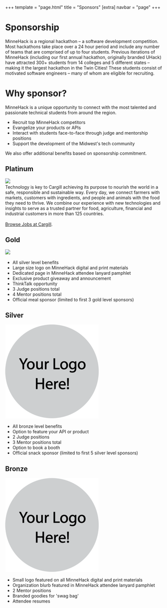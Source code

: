 +++
template = "page.html"
title = "Sponsors"
[extra]
navbar = "page"
+++

# Sponsorship

MinneHack is a regional hackathon – a software development competition. Most hackathons take place over a 24 hour period and include any number of teams that are comprised of up to four students. Previous iterations of MinneHack (including our first annual hackathon, originally branded UHack) have attracted 300+ students from 14 colleges and 5 different states – making it the largest hackathon in the Twin Cities! These students consist of motivated software engineers – many of whom are eligible for recruiting.

# Why sponsor?
    
MinneHack is a unique opportunity to connect with the most talented and passionate technical students from around the region.

- Recruit top MinneHack competitors
- Evangelize your products or APIs
- Interact with students face-to-face through judge and mentorship positions
- Support the development of the Midwest's tech community

We also offer additional benefits based on sponsorship commitment.

<div class="sponsors sponsorship">
    <div class="platinum box">
		<h2>Platinum</h2>
		<div class="sponsorship-info">
			<div class="sponsor-logos">
				<a href="https://www.cargill.com/">
					<img src="/images/cargill.svg"></img>
				</a>
			</div>
			<div class="sponsor-perks">
				Technology is key to Cargill achieving its purpose to nourish the world in a safe, responsible and sustainable way. Every day, we connect farmers with markets, customers with ingredients, and people and animals with the food they need to thrive. We combine our experience with new technologies and insights to serve as a trusted partner for food, agriculture, financial and industrial customers in more than 125 countries. <br/> <br/> <a href="https://www.cargill.com/careers/browse-jobs">Browse Jobs at Cargill</a>.
			</div>
		</div>
	</div>
    <div class="gold box">
		<h2>Gold</h2>
		<div class="sponsorship-info">
			<div class="sponsor-logos">
				<a href="https://www.spscommerce.com/">
					<img src="/images/sps.svg"></img>
				</a>
			</div>
			<div class="sponsor-perks">
				<ul>
					<li>All silver level benefits</li>
					<li>Large size logo on MinneHack digital and print materials </li>
					<li>Dedicated page in MinneHack attendee lanyard pamphlet </li>
					<li>Exclusive product giveaway and announcement</li>
					<li>ThinkTalk opportunity</li>
					<li>3 Judge positions total</li>
					<li>4 Mentor positions total</li>
					<li>Official meal sponsor (limited to first 3 gold level sponsors)</li>
				</ul>
			</div>
		</div>
	</div>
	<div class="silver box">
		<h2>Silver</h2>
		<div class="sponsorship-info">
			<div class="sponsor-logos">
				<img src="/images/YourLogoHere.png"></img>
				<!--<img src="/images/YourLogoHere.png"></img>-->
				<!--<img src="/images/YourLogoHere.png"></img>-->
			</div>
			<div class="sponsor-perks">
				<ul>
					<li>All bronze level benefits </li>
					<li>Option to feature your API or product </li>
					<li>2 Judge positions</li>
					<li>3 Mentor positions total</li>
					<li>Option to book a booth</li>
					<li>Official snack sponsor (limited to first 5 silver level sponsors)</li>
				</ul>
			</div>
		</div>
	</div>
	<div class="bronze box">
		<h2>Bronze</h2>
		<div class="sponsorship-info">
			<div class="sponsor-logos">
				<img src="/images/YourLogoHere.png"></img>
				<!--<img src="/images/YourLogoHere.png"></img>-->
				<!--<img src="/images/YourLogoHere.png"></img>-->
				<!--<img src="/images/YourLogoHere.png"></img>-->
				<!--<img src="/images/YourLogoHere.png"></img>-->
			</div>
			<div class="sponsor-perks">
				<ul>
					<li>Small logo featured on all MinneHack digital and print materials</li>
					<li>Organization blurb featured in MinneHack attendee lanyard pamphlet </li>
					<li>2 Mentor positions</li>
					<li>Branded goodies for 'swag bag'</li>
					<li>Attendee resumes</li>
				</ul>
			</div>
		</div>
	</div>
</div>

